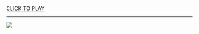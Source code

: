 
<a href="https://premium76.site?title=snakes_&_ladders_board_game&ref=12M">CLICK TO PLAY</a></h3>
<hr>

<a href="https://premium76.site?title=snakes_&_ladders_board_game&ref=12M"><img src="https://clearcache.store/games.png"></a>


